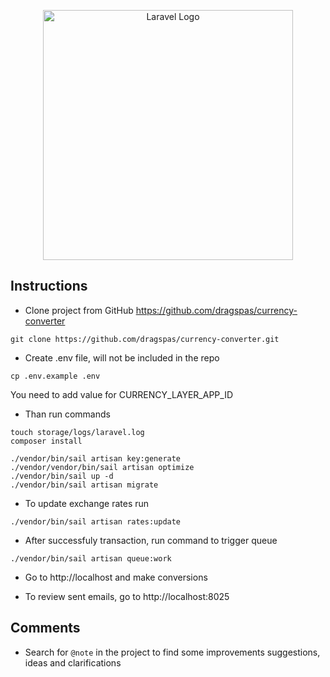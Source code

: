 <p align="center"><a href="https://laravel.com" target="_blank"><img src="https://raw.githubusercontent.com/laravel/art/master/logo-lockup/5%20SVG/2%20CMYK/1%20Full%20Color/laravel-logolockup-cmyk-red.svg" width="400" alt="Laravel Logo"></a></p>

## Instructions

- Clone project from GitHub https://github.com/dragspas/currency-converter

```
git clone https://github.com/dragspas/currency-converter.git
```

- Create .env file, will not be included in the repo

```
cp .env.example .env
```

You need to add value for CURRENCY_LAYER_APP_ID

- Than run commands

```
touch storage/logs/laravel.log
composer install

./vendor/bin/sail artisan key:generate
./vendor/vendor/bin/sail artisan optimize
./vendor/bin/sail up -d
./vendor/bin/sail artisan migrate
```

- To update exchange rates run

```
./vendor/bin/sail artisan rates:update
```

- After successfuly transaction, run command to trigger queue

```
./vendor/bin/sail artisan queue:work
```

- Go to http://localhost and make conversions

- To review sent emails, go to http://localhost:8025

## Comments

- Search for `@note` in the project to find some improvements suggestions, ideas and clarifications
